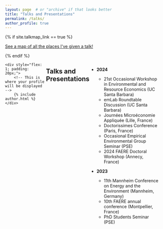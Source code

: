 ```yaml
---
layout: page  # or "archive" if that looks better
title: "Talks and Presentations"
permalink: /talks/
author_profile: true
---
```


{% if site.talkmap_link == true %}
<p style="text-decoration:underline;"><a href="/talkmap.html">See a map of all the places I've given a talk!</a></p>
{% endif %}

<div style="display: flex;">

    <div style="flex: 1; padding: 20px;">
        <!-- This is where your profile will be displayed -->
        {% include author.html %}
    </div>

## Talks and Presentations

<!-- You can use Markdown for each talk entry, and HTML for styling if needed -->

- **2024**  
    - 21st Occasional Workshop in Environmental and Resource Economics (UC Santa Barbara)
    - emLab Roundtable Discussion (UC Santa Barbara)
    - Journées Microéconomie Appliquée (Lille, France)
    - Doctorissimes Conference (Paris, France)
    - Occasional Empirical Environmental Group Seminar (PSE)
    - 2024 FAERE Doctoral Workshop (Annecy, France)

- **2023**
    - 11th Mannheim Conference on Energy and the Environment (Mannheim, Germany)
    - 10th FAERE annual conference (Montpellier, France)
    - PhD Students Seminar (PSE)

<!-- Add more talks as needed -->

